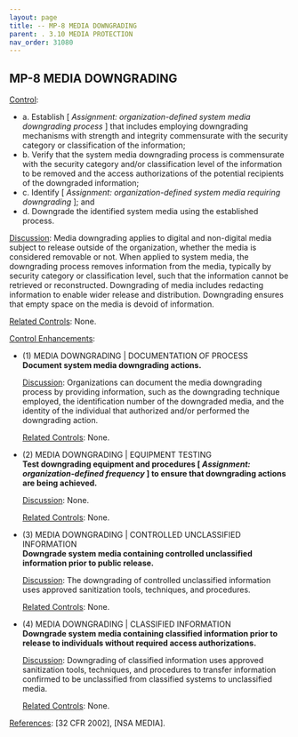 ```yaml
---
layout: page
title: -- MP-8 MEDIA DOWNGRADING 
parent: . 3.10 MEDIA PROTECTION 
nav_order: 31080 
---
```


## MP-8 MEDIA DOWNGRADING

<ins>Control</ins>:
* a. Establish [ _Assignment: organization-defined system media downgrading process_ ] that includes employing downgrading mechanisms with strength and integrity commensurate with the security category or classification of the information;
* b. Verify that the system media downgrading process is commensurate with the security category and/or classification level of the information to be removed and the access authorizations of the potential recipients of the downgraded information;
* c. Identify [ _Assignment: organization-defined system media requiring downgrading_ ]; and
* d. Downgrade the identified system media using the established process.

<ins>Discussion</ins>: Media downgrading applies to digital and non-digital media subject to release outside of the organization, whether the media is considered removable or not. When applied to system media, the downgrading process removes information from the media, typically by security category or classification level, such that the information cannot be retrieved or reconstructed. Downgrading of media includes redacting information to enable wider release and distribution. Downgrading ensures that empty space on the media is devoid of information.

<ins>Related Controls</ins>: None.

<ins>Control Enhancements</ins>:

* (1) MEDIA DOWNGRADING | DOCUMENTATION OF PROCESS<br>
**Document system media downgrading actions.**

    <ins>Discussion</ins>: Organizations can document the media downgrading process by providing information, such as the downgrading technique employed, the identification number of the downgraded media, and the identity of the individual that authorized and/or performed the downgrading action.

    <ins>Related Controls</ins>: None.

* (2) MEDIA DOWNGRADING | EQUIPMENT TESTING<br>
**Test downgrading equipment and procedures [ _Assignment: organization-defined frequency_ ] to ensure that downgrading actions are being achieved.**

    <ins>Discussion</ins>: None.

    <ins>Related Controls</ins>: None.

* (3) MEDIA DOWNGRADING | CONTROLLED UNCLASSIFIED INFORMATION<br>
**Downgrade system media containing controlled unclassified information prior to public release.**

    <ins>Discussion</ins>: The downgrading of controlled unclassified information uses approved sanitization tools, techniques, and procedures.

    <ins>Related Controls</ins>: None.

* (4) MEDIA DOWNGRADING | CLASSIFIED INFORMATION<br>
**Downgrade system media containing classified information prior to release to individuals without required access authorizations.**

    <ins>Discussion</ins>: Downgrading of classified information uses approved sanitization tools, techniques, and procedures to transfer information confirmed to be unclassified from classified systems to unclassified media.

    <ins>Related Controls</ins>: None.

<ins>References</ins>: [32 CFR 2002], [NSA MEDIA].
